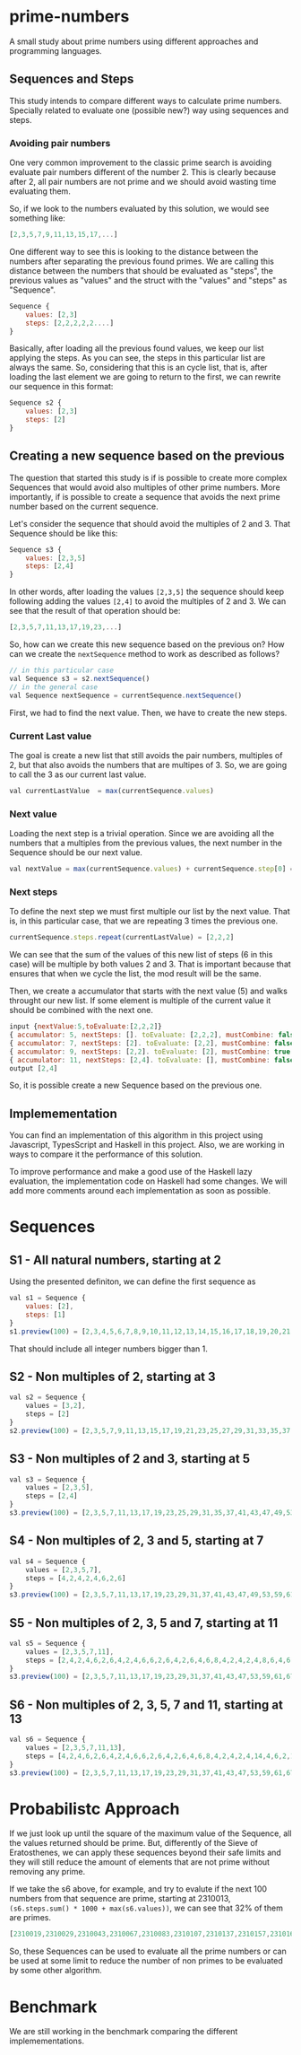 # prime-numbers

A small study about prime numbers using different approaches and programming languages.

## Sequences and Steps

This study intends to compare different ways to calculate prime numbers.
Specially related to evaluate one (possible new?) way using sequences and steps.

### Avoiding pair numbers

One very common improvement to the classic prime search is avoiding evaluate pair numbers different of the number 2.
This is clearly because after 2, all pair numbers are not prime and we should avoid wasting time evaluating them.

So, if we look to the numbers evaluated by this solution, we would see something like:

```javascript
[2,3,5,7,9,11,13,15,17,...]
```

One different way to see this is looking to the distance between the numbers after separating the previous found primes.
We are calling this distance between the numbers that should be evaluated as "steps", the previous values as "values" and the struct with the "values" and "steps" as "Sequence".

```javascript
Sequence {
    values: [2,3]
    steps: [2,2,2,2,2....]
}
```

Basically, after loading all the previous found values, we keep our list applying the steps.
As you can see, the steps in this particular list are always the same.
So, considering that this is an cycle list, that is, after loading the last element we are going to return to the first, we can rewrite our sequence in this format:

```javascript
Sequence s2 {
    values: [2,3]
    steps: [2]
}
```

## Creating a new sequence based on the previous

The question that started this study is if is possible to create more complex Sequences that would avoid also multiples of other prime numbers.
More importantly, if is possible to create a sequence that avoids the next prime number based on the current sequence.

Let's consider the sequence that should avoid the multiples of 2 and 3. That Sequence should be like this:
```javascript
Sequence s3 {
    values: [2,3,5]
    steps: [2,4]
}
```
In other words, after loading the values ``[2,3,5]`` the sequence should keep following adding the values ``[2,4]`` to avoid the multiples of 2 and 3.
We can see that the result of that operation should be:
```javascript
[2,3,5,7,11,13,17,19,23,...]
```

So, how can we create this new sequence based on the previous on? How can we create the `nextSequence` method to work as described as follows?

```javascript
// in this particular case
val Sequence s3 = s2.nextSequence()
// in the general case
val Sequence nextSequence = currentSequence.nextSequence()
```
First, we had to find the next value. Then, we have to create the new steps.

### Current Last value
The goal is create a new list that still avoids the pair numbers, multiples of 2, but that also avoids the numbers that are multipes of 3. So, we are going to call the 3 as our current last value.
```javascript
val currentLastValue  = max(currentSequence.values)
```

### Next value

Loading the next step is a trivial operation. Since we are avoiding all the numbers that a multiples from the previous values, the next number in the Sequence should be our next value.

```javascript
val nextValue = max(currentSequence.values) + currentSequence.step[0] = 3 + 2 = 5
```

### Next steps

To define the next step we must first multiple our list by the next value. That is, in this particular case, that we are  repeating 3 times the previous one.

```javascript
currentSequence.steps.repeat(currentLastValue) = [2,2,2]
 ```

We can see that the sum of the values of this new list of steps (6 in this case) will be multiple by both values 2 and 3. That is important because that ensures that when we cycle the list, the mod result will be the same.

Then, we create a accumulator that starts with the next value (5) and walks throught our new list. If some element is multiple of the current value it should be combined with the next one.

```javascript
input {nextValue:5,toEvaluate:[2,2,2]}
{ accumulator: 5, nextSteps: []. toEvaluate: [2,2,2], mustCombine: false }
{ accumulator: 7, nextSteps: [2]. toEvaluate: [2,2], mustCombine: false }
{ accumulator: 9, nextSteps: [2,2]. toEvaluate: [2], mustCombine: true }
{ accumulator: 11, nextSteps: [2,4]. toEvaluate: [], mustCombine: false }
output [2,4]
```

So, it is possible create a new Sequence based on the previous one.

## Implemementation

You can find an implementation of this algorithm in this project using Javascript, TypesScript and Haskell in this project. Also, we are working in ways to compare it the performance of this solution.

To improve performance and make a good use of the Haskell lazy evaluation, the implementation code on Haskell had some changes. We will add more comments around each implementation as soon as possible. 

# Sequences

## S1 - All natural numbers, starting at 2

Using the presented definiton, we can define the first sequence as
```javascript
val s1 = Sequence {
    values: [2],
    steps: [1]
}
s1.preview(100) = [2,3,4,5,6,7,8,9,10,11,12,13,14,15,16,17,18,19,20,21,22,23,24,25,26,27,28,29,30,31,32,33,34,35,36,37,38,39,40,41,42,43,44,45,46,47,48,49,50,51,52,53,54,55,56,57,58,59,60,61,62,63,64,65,66,67,68,69,70,71,72,73,74,75,76,77,78,79,80,81,82,83,84,85,86,87,88,89,90,91,92,93,94,95,96,97,98,99,100,101,102]
```
That should include all integer numbers bigger than 1.

## S2 - Non multiples of 2, starting at 3
```javascript
val s2 = Sequence {
    values = [3,2], 
    steps = [2]
}
s2.preview(100) = [2,3,5,7,9,11,13,15,17,19,21,23,25,27,29,31,33,35,37,39,41,43,45,47,49,51,53,55,57,59,61,63,65,67,69,71,73,75,77,79,81,83,85,87,89,91,93,95,97,99,101,103,105,107,109,111,113,115,117,119,121,123,125,127,129,131,133,135,137,139,141,143,145,147,149,151,153,155,157,159,161,163,165,167,169,171,173,175,177,179,181,183,185,187,189,191,193,195,197,199,201,203]

```

## S3 - Non multiples of 2 and 3, starting at 5
```javascript
val s3 = Sequence {
    values = [2,3,5],
    steps = [2,4]
}
s3.preview(100) = [2,3,5,7,11,13,17,19,23,25,29,31,35,37,41,43,47,49,53,55,59,61,65,67,71,73,77,79,83,85,89,91,95,97,101,103,107,109,113,115,119,121,125,127,131,133,137,139,143,145,149,151,155,157,161,163,167,169,173,175,179,181,185,187,191,193,197,199,203,205,209,211,215,217,221,223,227,229,233,235,239,241,245,247,251,253,257,259,263,265,269,271,275,277,281,283,287,289,293,295,299,301,305]
```

## S4 - Non multiples of 2, 3 and 5, starting at 7
```javascript
val s4 = Sequence {
    values = [2,3,5,7],
    steps = [4,2,4,2,4,6,2,6]
}
s3.preview(100) = [2,3,5,7,11,13,17,19,23,29,31,37,41,43,47,49,53,59,61,67,71,73,77,79,83,89,91,97,101,103,107,109,113,119,121,127,131,133,137,139,143,149,151,157,161,163,167,169,173,179,181,187,191,193,197,199,203,209,211,217,221,223,227,229,233,239,241,247,251,253,257,259,263,269,271,277,281,283,287,289,293,299,301,307,311,313,317,319,323,329,331,337,341,343,347,349,353,359,361,367,371,373,377,379]
```

## S5 - Non multiples of 2, 3, 5 and 7, starting at 11
```javascript
val s5 = Sequence {
    values = [2,3,5,7,11],
    steps = [2,4,2,4,6,2,6,4,2,4,6,6,2,6,4,2,6,4,6,8,4,2,4,2,4,8,6,4,6,2,4,6,2,6,6,4,2,4,6,2,6,4,2,4,2,10,2,10],
}
s3.preview(100) = [2,3,5,7,11,13,17,19,23,29,31,37,41,43,47,53,59,61,67,71,73,79,83,89,97,101,103,107,109,113,121,127,131,137,139,143,149,151,157,163,167,169,173,179,181,187,191,193,197,199,209,211,221,223,227,229,233,239,241,247,251,253,257,263,269,271,277,281,283,289,293,299,307,311,313,317,319,323,331,337,341,347,349,353,359,361,367,373,377,379,383,389,391,397,401,403,407,409,419,421,431,433,437,439,443]
```

## S6 - Non multiples of 2, 3, 5, 7 and 11, starting at 13
```javascript
val s6 = Sequence {
    values = [2,3,5,7,11,13],
    steps = [4,2,4,6,2,6,4,2,4,6,6,2,6,4,2,6,4,6,8,4,2,4,2,4,14,4,6,2,10,2,6,6,4,2,4,6,2,10,2,4,2,12,10,2,4,2,4,6,2,6,4,6,6,6,2,6,4,2,6,4,6,8,4,2,4,6,8,6,10,2,4,6,2,6,6,4,2,4,6,2,6,4,2,6,10,2,10,2,4,2,4,6,8,4,2,4,12,2,6,4,2,6,4,6,12,2,4,2,4,8,6,4,6,2,4,6,2,6,10,2,4,6,2,6,4,2,4,2,10,2,10,2,4,6,6,2,6,6,4,6,6,2,6,4,2,6,4,6,8,4,2,6,4,8,6,4,6,2,4,6,8,6,4,2,10,2,6,4,2,4,2,10,2,10,2,4,2,4,8,6,4,2,4,6,6,2,6,4,8,4,6,8,4,2,4,2,4,8,6,4,6,6,6,2,6,6,4,2,4,6,2,6,4,2,4,2,10,2,10,2,6,4,6,2,6,4,2,4,6,6,8,4,2,6,10,8,4,2,4,2,4,8,10,6,2,4,8,6,6,4,2,4,6,2,6,4,6,2,10,2,10,2,4,2,4,6,2,6,4,2,4,6,6,2,6,6,6,4,6,8,4,2,4,2,4,8,6,4,8,4,6,2,6,6,4,2,4,6,8,4,2,4,2,10,2,10,2,4,2,4,6,2,10,2,4,6,8,6,4,2,6,4,6,8,4,6,2,4,8,6,4,6,2,4,6,2,6,6,4,6,6,2,6,6,4,2,10,2,10,2,4,2,4,6,2,6,4,2,10,6,2,6,4,2,6,4,6,8,4,2,4,2,12,6,4,6,2,4,6,2,12,4,2,4,8,6,4,2,4,2,10,2,10,6,2,4,6,2,6,4,2,4,6,6,2,6,4,2,10,6,8,6,4,2,4,8,6,4,6,2,4,6,2,6,6,6,4,6,2,6,4,2,4,2,10,12,2,4,2,10,2,6,4,2,4,6,6,2,10,2,6,4,14,4,2,4,2,4,8,6,4,6,2,4,6,2,6,6,4,2,4,6,2,6,4,2,4,12,2,12],
}
s3.preview(100) = [2,3,5,7,11,13,17,19,23,29,31,37,41,43,47,53,59,61,67,71,73,79,83,89,97,101,103,107,109,113,127,131,137,139,149,151,157,163,167,169,173,179,181,191,193,197,199,211,221,223,227,229,233,239,241,247,251,257,263,269,271,277,281,283,289,293,299,307,311,313,317,323,331,337,347,349,353,359,361,367,373,377,379,383,389,391,397,401,403,409,419,421,431,433,437,439,443,449,457,461,463,467,479,481,487,491]
```

# Probabilistc Approach

If we just look up until the square of the maximum value of the Sequence, all the values returned should be prime.
But, differently of the Sieve of Eratosthenes, we can apply these sequences beyond their safe limits and they will still reduce the amount of elements that are not prime without removing any prime.

If we take the s6 above, for example, and try to evalute if the next 100 numbers from that sequence are prime, starting at 2310013, ``(s6.steps.sum() * 1000 + max(s6.values))``, we can see that 32% of them are primes.

```javascript
[2310019,2310029,2310043,2310067,2310083,2310107,2310137,2310157,2310167,2310193,2310211,2310221,2310223,2310233,2310241,2310277,2310289,2310293,2310311,2310331,2310349,2310359,2310367,2310389,2310421,2310431,2310439,2310449,2310463,2310479,2310481,2310491]
```
So, these Sequences can be used to evaluate all the prime numbers or can be used at some limit to reduce the number of non primes to be evaluated by some other algorithm.

# Benchmark

We are still working in the benchmark comparing the different implemementations.
